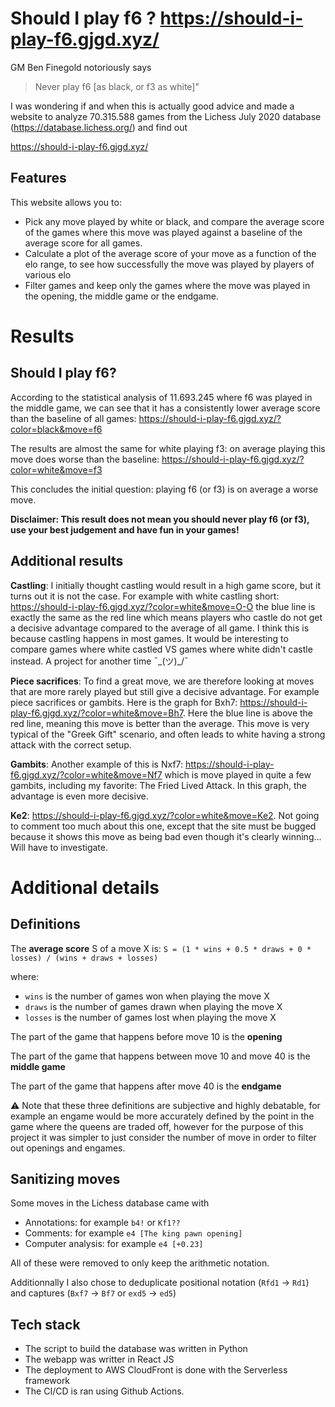 # Should I play f6 ? https://should-i-play-f6.gjgd.xyz/

GM Ben Finegold notoriously says 
> Never play f6 [as black, or f3 as white]"

I was wondering if and when this is actually good advice and made a website to analyze 70.315.588 games from the Lichess July 2020 database (https://database.lichess.org/) and find out

https://should-i-play-f6.gjgd.xyz/

## Features

This website allows you to:

- Pick any move played by white or black, and compare the average score of the games where this move was played against a baseline of the average score for all games.
- Calculate a plot of the average score of your move as a function of the elo range, to see how successfully the move was played by players of various elo
- Filter games and keep only the games where the move was played in the opening, the middle game or the endgame.

# Results

## Should I play f6?

According to the statistical analysis of 11.693.245 where f6 was played in the middle game, we can see that it has a consistently lower average score than the baseline of all games: https://should-i-play-f6.gjgd.xyz/?color=black&move=f6

The results are almost the same for white playing f3: on average playing this move does worse than the baseline: https://should-i-play-f6.gjgd.xyz/?color=white&move=f3

This concludes the initial question: playing f6 (or f3) is on average a worse move.

**Disclaimer: This result does not mean you should never play f6 (or f3), use your best judgement and have fun in your games!**

## Additional results

**Castling**: I initially thought castling would result in a high game score, but it turns out it is not the case. For example with white castling short: https://should-i-play-f6.gjgd.xyz/?color=white&move=O-O the blue line is exactly the same as the red line which means players who castle do not get a decisive advantage compared to the average of all game. I think this is because castling happens in most games. It would be interesting to compare games where white castled VS games where white didn't castle instead. A project for another time  ¯\_(ツ)_/¯

**Piece sacrifices**: To find a great move, we are therefore looking at moves that are more rarely played but still give a decisive advantage. For example piece sacrifices or gambits. Here is the graph for Bxh7: https://should-i-play-f6.gjgd.xyz/?color=white&move=Bh7. Here the blue line is above the red line, meaning this move is better than the average. This move is very typical of the "Greek Gift" scenario, and often leads to white having a strong attack with the correct setup.

**Gambits**: Another example of this is Nxf7: https://should-i-play-f6.gjgd.xyz/?color=white&move=Nf7 which is move played in quite a few gambits, including my favorite: The Fried Lived Attack. In this graph, the advantage is even more decisive.

**Ke2**: https://should-i-play-f6.gjgd.xyz/?color=white&move=Ke2. Not going to comment too much about this one, except that the site must be bugged because it shows this move as being bad even though it's clearly winning... Will have to investigate.

# Additional details

## Definitions

The **average score** S of a move X is:
`S = (1 * wins + 0.5 * draws + 0 * losses) / (wins + draws + losses)`

where:
- `wins` is the number of games won when playing the move X
- `draws` is the number of games drawn when playing the move X
- `losses` is the number of games lost when playing the move X

The part of the game that happens before move 10 is the **opening**

The part of the game that happens between move 10 and move 40 is the **middle game**

The part of the game that happens after move 40 is the **endgame**

⚠️ Note that these three definitions are subjective and highly debatable, for example an engame would be more accurately defined by the point in the game where the queens are traded off, however for the purpose of this project it was simpler to just consider the number of move in order to filter out openings and engames.

## Sanitizing moves

Some moves in the Lichess database came with 
- Annotations: for example `b4!` or `Kf1??`
- Comments: for example  `e4 [The king pawn opening]`
- Computer analysis: for example `e4 [+0.23]`

All of these were removed to only keep the arithmetic notation.

Additionnally I also chose to deduplicate positional notation (`Rfd1` -> `Rd1`) and captures (`Bxf7` -> `Bf7` or `exd5` -> `ed5`)

## Tech stack

- The script to build the database was written in Python
- The webapp was writter in React JS
- The deployment to AWS CloudFront is done with the Serverless framework
- The CI/CD is ran using Github Actions.
